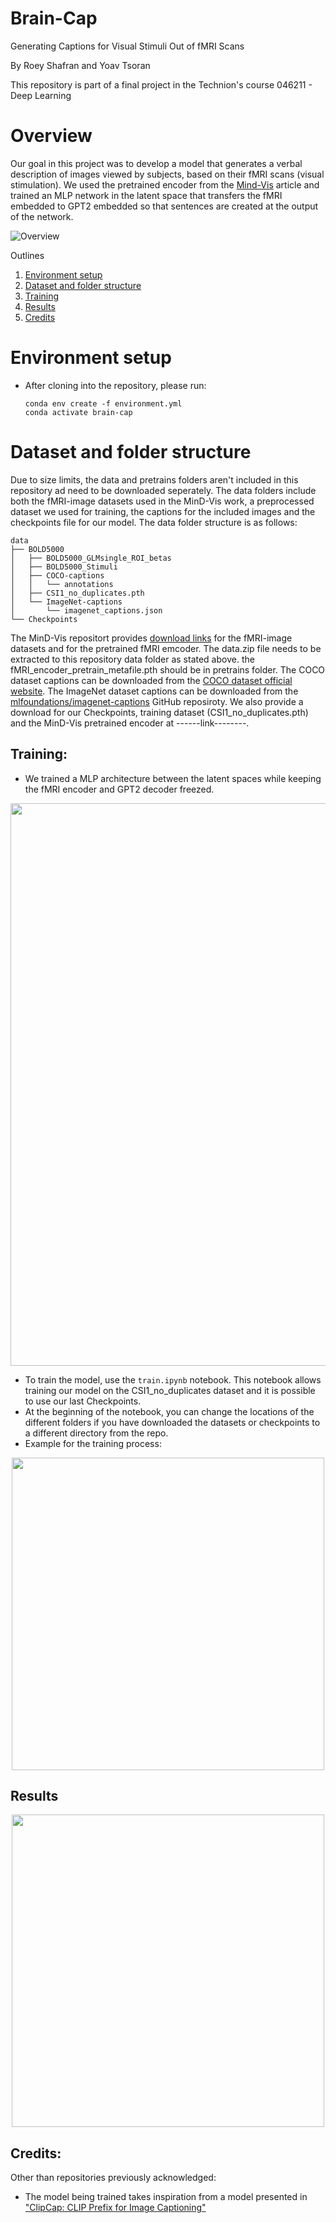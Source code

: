 # Brain-Cap
Generating Captions for Visual Stimuli Out of fMRI Scans

By Roey Shafran and Yoav Tsoran

This repository is part of a final project in the Technion's course 046211 - Deep Learning

# Overview
Our goal in this project was to develop a model that generates a verbal description of images viewed by subjects, based on their fMRI scans (visual stimulation).
We used the pretrained encoder from the [Mind-Vis](https://github.com/zjc062/mind-vis) article and trained an MLP network in the latent space that transfers the fMRI embedded to GPT2 embedded so that sentences are created at the output of the network.


![Overview](https://user-images.githubusercontent.com/121654746/215019036-d76a7851-c6f3-480c-ac81-8c0b1065c358.png)


Outlines
  1. [Environment setup](#environment-setup)
  2. [Dataset and folder structure](#dataset-and-folder-structure)
  3. [Training](#training)
  4. [Results](#results)
  6. [Credits](#credits)

# Environment setup
 - After cloning into the repository, please run:
    
    ```
    conda env create -f environment.yml
    conda activate brain-cap
    ```
# Dataset and folder structure
Due to size limits, the data and pretrains folders aren't included in this repository ad need to be downloaded seperately.
The data folders include both the fMRI-image datasets used in the MinD-Vis work, a preprocessed dataset we used for training, the captions for the included images and the checkpoints file for our model.
The data folder structure is as follows:
```
data
├── BOLD5000
│   ├── BOLD5000_GLMsingle_ROI_betas
│   ├── BOLD5000_Stimuli
│   ├── COCO-captions
│   │   └── annotations
│   ├── CSI1_no_duplicates.pth
│   └── ImageNet-captions
│       └── imagenet_captions.json
└── Checkpoints
```

The MinD-Vis repositort provides [download links](https://figshare.com/s/94cd778e6afafb00946e) for the fMRI-image datasets and for the pretrained fMRI emcoder. The data.zip file needs to be extracted to this repository data folder as stated above. the fMRI_encoder_pretrain_metafile.pth should be in pretrains folder.
The COCO dataset captions can be downloaded from the [COCO dataset official website](http://images.cocodataset.org/annotations/annotations_trainval2014.zip).
The ImageNet dataset captions can be downloaded from the [mlfoundations/imagenet-captions](https://github.com/mlfoundations/imagenet-captions) GitHub reposiroty.
We also provide a download for our Checkpoints, training dataset (CSI1_no_duplicates.pth) and the MinD-Vis pretrained encoder at ------link--------.

## Training:
- We trained a MLP architecture between the latent spaces while keeping the fMRI encoder and GPT2 decoder freezed.
<p align="center">
  <img src="https://user-images.githubusercontent.com/121654746/215045975-7796091e-0e61-4576-a41b-ac6f0f3a7e5f.png" width="900">
</p>

- To train the model, use the ```train.ipynb``` notebook. This notebook allows training our model on the CSI1_no_duplicates dataset and it is possible to use our last Checkpoints. 
- At the beginning of the notebook, you can change the locations of the different folders if you have downloaded the datasets or checkpoints to a different directory from the repo.
- Example for the training process:
<p align="center">
  <img src="https://user-images.githubusercontent.com/121654746/215046105-34fb4a45-aa9e-43bd-84d5-eda8c37639de.png" width="500">
</p>


## Results
<p align="center">
  <img src="https://user-images.githubusercontent.com/121654746/215047584-731b1364-7aa1-48bc-ae7e-f3b881aa72ca.png" width="500">
</p>


## Credits:
Other than repositories previously acknowledged:
 - The model being trained takes inspiration from a model presented in ["ClipCap: CLIP Prefix for Image Captioning"](https://github.com/rmokady/CLIP_prefix_caption)
